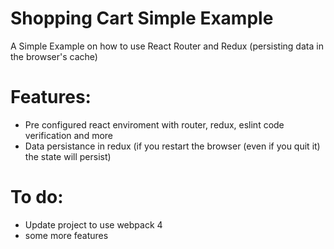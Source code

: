 # Shopping Cart Simple Example
A Simple Example on how to use React Router and Redux (persisting data in the browser's cache)

# Features:
 * Pre configured react enviroment with router, redux, eslint code verification and more
 * Data persistance in redux (if you restart the browser (even if you quit it) the state will persist)
# To do:
  * Update project to use webpack 4
  * some more features

